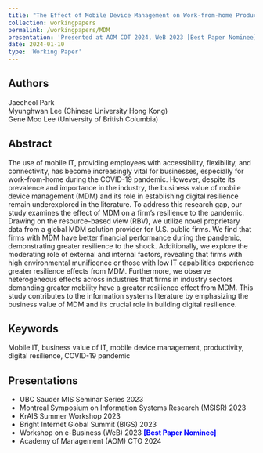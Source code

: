 ```yaml
---
title: "The Effect of Mobile Device Management on Work-from-home Productivity: Insights from U.S. Public Firms"
collection: workingpapers
permalink: /workingpapers/MDM
presentation: 'Presented at AOM COT 2024, WeB 2023 [Best Paper Nominee], BIGS 2023, KrAIS Summer 2023, MSISR 2023, KrAIS Summer Workshop 2023'
date: 2024-01-10
type: 'Working Paper'
---
```


## Authors
Jaecheol Park\
Myunghwan Lee (Chinese University Hong Kong)\
Gene Moo Lee (University of British Columbia)

## Abstract
The use of mobile IT, providing employees with accessibility, flexibility, and connectivity, has become increasingly vital for businesses, especially for work-from-home during the COVID-19 pandemic. However, despite its prevalence and importance in the industry, the business value of mobile device management (MDM) and its role in establishing digital resilience remain underexplored in the literature. To address this research gap, our study examines the effect of MDM on a firm’s resilience to the pandemic. Drawing on the resource-based view (RBV), we utilize novel proprietary data from a global MDM solution provider for U.S. public firms. We find that firms with MDM have better financial performance during the pandemic, demonstrating greater resilience to the shock. Additionally, we explore the moderating role of external and internal factors, revealing that firms with high environmental munificence or those with low IT capabilities experience greater resilience effects from MDM. Furthermore, we observe heterogeneous effects across industries that firms in industry sectors demanding greater mobility have a greater resilience effect from MDM. This study contributes to the information systems literature by emphasizing the business value of MDM and its crucial role in building digital resilience.

## Keywords
Mobile IT, business value of IT, mobile device management, productivity, digital resilience, COVID-19 pandemic

## Presentations
* UBC Sauder MIS Seminar Series 2023
* Montreal Symposium on Information Systems Research (MSISR) 2023
* KrAIS Summer Workshop 2023
* Bright Internet Global Summit (BIGS) 2023
* Workshop on e-Business (WeB) 2023 <span style="color:blue">**[Best Paper Nominee]**</span>
* Academy of Management (AOM) CTO 2024

